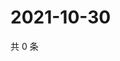 # 2021-10-30

共 0 条

<!-- BEGIN WEIBO -->
<!-- 最后更新时间 Sat Oct 30 2021 20:00:36 GMT+0800 (China Standard Time) -->

<!-- END WEIBO -->
